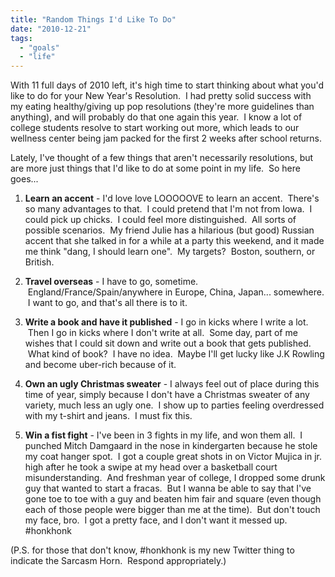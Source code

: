 ```yaml
---
title: "Random Things I'd Like To Do"
date: "2010-12-21"
tags:
  - "goals"
  - "life"
---
```


With 11 full days of 2010 left, it's high time to start thinking about what you'd like to do for your New Year's Resolution.  I had pretty solid success with my eating healthy/giving up pop resolutions (they're more guidelines than anything), and will probably do that one again this year.  I know a lot of college students resolve to start working out more, which leads to our wellness center being jam packed for the first 2 weeks after school returns.

Lately, I've thought of a few things that aren't necessarily resolutions, but are more just things that I'd like to do at some point in my life.  So here goes...

1) **Learn an accent** - I'd love love LOOOOOVE to learn an accent.  There's so many advantages to that.  I could pretend that I'm not from Iowa.  I could pick up chicks.  I could feel more distinguished.  All sorts of possible scenarios.  My friend Julie has a hilarious (but good) Russian accent that she talked in for a while at a party this weekend, and it made me think "dang, I should learn one".  My targets?  Boston, southern, or British.

2) **Travel overseas** - I have to go, sometime.  England/France/Spain/anywhere in Europe, China, Japan... somewhere.  I want to go, and that's all there is to it.

3) **Write a book and have it published** - I go in kicks where I write a lot.  Then I go in kicks where I don't write at all.  Some day, part of me wishes that I could sit down and write out a book that gets published.  What kind of book?  I have no idea.  Maybe I'll get lucky like J.K Rowling and become uber-rich because of it.

4) **Own an ugly Christmas sweater** - I always feel out of place during this time of year, simply because I don't have a Christmas sweater of any variety, much less an ugly one.  I show up to parties feeling overdressed with my t-shirt and jeans.  I must fix this.

5) **Win a fist fight** - I've been in 3 fights in my life, and won them all.  I punched Mitch Damgaard in the nose in kindergarten because he stole my coat hanger spot.  I got a couple great shots in on Victor Mujica in jr. high after he took a swipe at my head over a basketball court misunderstanding.  And freshman year of college, I dropped some drunk guy that wanted to start a fracas.  But I wanna be able to say that I've gone toe to toe with a guy and beaten him fair and square (even though each of those people were bigger than me at the time).  But don't touch my face, bro.  I got a pretty face, and I don't want it messed up. #honkhonk

(P.S. for those that don't know, #honkhonk is my new Twitter thing to indicate the Sarcasm Horn.  Respond appropriately.)
